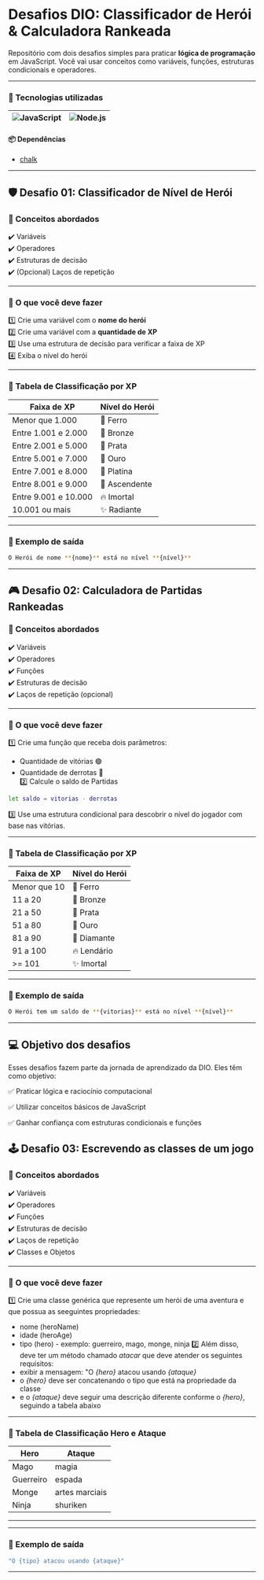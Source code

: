 
#  Desafios DIO: Classificador de Herói & Calculadora Rankeada

Repositório com dois desafios simples para praticar **lógica de programação** em JavaScript. Você vai usar conceitos como variáveis, funções, estruturas condicionais e operadores.

---
### 🚀 Tecnologias utilizadas
![JavaScript](https://img.shields.io/badge/JavaScript-FBC02D?style=flat-square&logo=javascript&logoColor=black) | ![Node.js](https://img.shields.io/badge/Node.js-3C873A?style=flat-square&logo=nodedotjs&logoColor=white) |
| ---------------------- | --------------------- |


#### 📦 Dependências
- [chalk](https://www.npmjs.com/package/chalk)

---

## 🛡️ Desafio 01: Classificador de Nível de Herói

### 🧰 Conceitos abordados

✔️ Variáveis  
✔️ Operadores  
✔️ Estruturas de decisão  
✔️ (Opcional) Laços de repetição

---

### 🎯 O que você deve fazer

1️⃣ Crie uma variável com o **nome do herói**  
2️⃣ Crie uma variável com a **quantidade de XP**  
3️⃣ Use uma estrutura de decisão para verificar a faixa de XP  
4️⃣ Exiba o nível do herói

---

### 🧮 Tabela de Classificação por XP

| Faixa de XP           | Nível do Herói       |
|------------------------|----------------------|
| Menor que 1.000        | 🏅 Ferro             |
| Entre 1.001 e 2.000    | 🥉 Bronze            |
| Entre 2.001 e 5.000    | 🥈 Prata             |
| Entre 5.001 e 7.000    | 🥇 Ouro              |
| Entre 7.001 e 8.000    | 💎 Platina           |
| Entre 8.001 e 9.000    | 🚀 Ascendente        |
| Entre 9.001 e 10.000   | 🔥 Imortal           |
| 10.001 ou mais         | ✨ Radiante          |

---

### 💬 Exemplo de saída

```bash
O Herói de nome **{nome}** está no nível **{nível}**
```

---

## 🎮 Desafio 02: Calculadora de Partidas Rankeadas

### 🧰 Conceitos abordados

✔️ Variáveis  
✔️ Operadores  
✔️ Funções  
✔️ Estruturas de decisão  
✔️ Laços de repetição (opcional)  

---

### 🎯 O que você deve fazer

1️⃣ Crie uma função que receba dois parâmetros: 
  - Quantidade de vitórias 🟢
  - Quantidade de derrotas 🔴  
2️⃣ Calcule o saldo de Partidas
  ```bash 
  let saldo = vitorias - derrotas
  ``` 
3️⃣ Use uma estrutura condicional para descobrir o nível do jogador com base nas vitórias.  

---

### 🧮 Tabela de Classificação por XP

| Faixa de XP       | Nível do Herói       |
|-------------------|----------------------|
| Menor que 10      | 🏅  Ferro            |
| 11 a 20           | 🥉 Bronze            |
| 21 a 50           | 🥈 Prata             |
| 51 a 80           | 🥇 Ouro              |
| 81 a 90           | 💎 Diamante          |
| 91 a 100          | 🔥 Lendário           |
| >= 101            | ✨ Imortal           |

---

### 💬 Exemplo de saída

```bash
O Herói tem um saldo de **{vitorias}** está no nível **{nível}**
```

---

## 💻 Objetivo dos desafios
Esses desafios fazem parte da jornada de aprendizado da DIO. Eles têm como objetivo:

✅ Praticar lógica e raciocínio computacional

✅ Utilizar conceitos básicos de JavaScript

✅ Ganhar confiança com estruturas condicionais e funções


## 🕹 Desafio 03: Escrevendo as classes de um jogo

### 🧰 Conceitos abordados

✔️ Variáveis  
✔️ Operadores  
✔️ Funções  
✔️ Estruturas de decisão  
✔️ Laços de repetição  
✔️ Classes e Objetos 

---

### 🎯 O que você deve fazer

1️⃣ Crie uma classe genérica que represente um herói de uma aventura e que possua as seeguintes propriedades: 
  - nome (heroName)
  - idade (heroAge) 
  - tipo (hero) - exemplo: guerreiro, mago, monge, ninja
2️⃣ Além disso, deve ter um método chamado *atacar* que deve atender os seguintes requisitos:
  - exibir a mensagem: "O *{hero}* atacou usando *{ataque}*
  - o *{hero}* deve ser concatenando o tipo que está na propriedade da classe
  - e o *{ataque}* deve seguir uma descrição diferente conforme o *{hero}*, seguindo a tabela abaixo

---

### 🧮 Tabela de Classificação Hero e Ataque

| Hero         | Ataque           |
|--------------|------------------|
| Mago         | magia            |
| Guerreiro    | espada           |
| Monge        | artes marciais   |
| Ninja        | shuriken         |

---

---

### 💬 Exemplo de saída

```bash
"O {tipo} atacou usando {ataque}"
```
---
